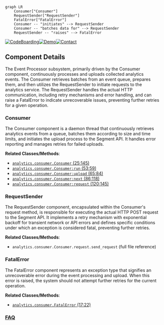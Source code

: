 ```mermaid
graph LR
    Consumer["Consumer"]
    RequestSender["RequestSender"]
    FatalError["FatalError"]
    Consumer -- "initiates" --> RequestSender
    Consumer -- "batches data for" --> RequestSender
    RequestSender -- "raises" --> FatalError
```
[![CodeBoarding](https://img.shields.io/badge/Generated%20by-CodeBoarding-9cf?style=flat-square)](https://github.com/CodeBoarding/CodeBoarding)[![Demo](https://img.shields.io/badge/Try%20our-Demo-blue?style=flat-square)](https://www.codeboarding.org/demo)[![Contact](https://img.shields.io/badge/Contact%20us%20-%20contact@codeboarding.org-lightgrey?style=flat-square)](mailto:contact@codeboarding.org)

## Component Details

The Event Processor subsystem, primarily driven by the Consumer component, continuously processes and uploads collected analytics events. The Consumer retrieves batches from an event queue, prepares them, and then utilizes the RequestSender to initiate requests to the analytics service. The RequestSender handles the actual HTTP communication, including retry mechanisms and error handling, and can raise a FatalError to indicate unrecoverable issues, preventing further retries for a given operation.

### Consumer
The Consumer component is a daemon thread that continuously retrieves analytics events from a queue, batches them according to size and time limits, and initiates the upload process to the Segment API. It handles error reporting and manages retries for failed uploads.


**Related Classes/Methods**:

- <a href="https://github.com/segmentio/analytics-python/blob/master/segment/analytics/consumer.py#L25-L145" target="_blank" rel="noopener noreferrer">`analytics.consumer.Consumer` (25:145)</a>
- <a href="https://github.com/segmentio/analytics-python/blob/master/segment/analytics/consumer.py#L53-L59" target="_blank" rel="noopener noreferrer">`analytics.consumer.Consumer:run` (53:59)</a>
- <a href="https://github.com/segmentio/analytics-python/blob/master/segment/analytics/consumer.py#L65-L84" target="_blank" rel="noopener noreferrer">`analytics.consumer.Consumer:upload` (65:84)</a>
- <a href="https://github.com/segmentio/analytics-python/blob/master/segment/analytics/consumer.py#L86-L118" target="_blank" rel="noopener noreferrer">`analytics.consumer.Consumer:next` (86:118)</a>
- <a href="https://github.com/segmentio/analytics-python/blob/master/segment/analytics/consumer.py#L120-L145" target="_blank" rel="noopener noreferrer">`analytics.consumer.Consumer:request` (120:145)</a>


### RequestSender
The RequestSender component, encapsulated within the Consumer's request method, is responsible for executing the actual HTTP POST request to the Segment API. It implements a retry mechanism with exponential backoff for transient network or API errors and defines specific conditions under which an exception is considered fatal, preventing further retries.


**Related Classes/Methods**:

- `analytics.consumer.Consumer.request.send_request` (full file reference)


### FatalError
The FatalError component represents an exception type that signifies an unrecoverable error during the event processing and upload. When this error is raised, the system should not attempt further retries for the current operation.


**Related Classes/Methods**:

- <a href="https://github.com/segmentio/analytics-python/blob/master/segment/analytics/consumer.py#L17-L22" target="_blank" rel="noopener noreferrer">`analytics.consumer.FatalError` (17:22)</a>




### [FAQ](https://github.com/CodeBoarding/GeneratedOnBoardings/tree/main?tab=readme-ov-file#faq)